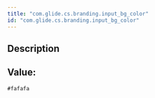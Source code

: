 ```yaml
---
title: "com.glide.cs.branding.input_bg_color"
id: "com.glide.cs.branding.input_bg_color"
---
```

## Description



## Value: 
```
#fafafa
```